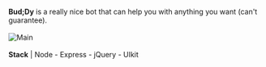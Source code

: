 **Bud;Dy** is a really nice bot that can help you with anything you want (can't guarantee).<br>
<br>
![Main](https://i.imgur.com/s3bSIIh.png)<br>
<br>
**Stack** | Node - Express - jQuery - UIkit
